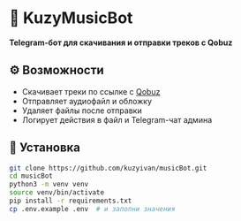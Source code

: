 # 🎵 KuzyMusicBot

**Telegram-бот для скачивания и отправки треков с Qobuz**

## ⚙️ Возможности

- Скачивает треки по ссылке с [Qobuz](https://www.qobuz.com/)
- Отправляет аудиофайл и обложку
- Удаляет файлы после отправки
- Логирует действия в файл и Telegram-чат админа

## 🚀 Установка

```bash
git clone https://github.com/kuzyivan/musicBot.git
cd musicBot
python3 -m venv venv
source venv/bin/activate
pip install -r requirements.txt
cp .env.example .env  # и заполни значения




